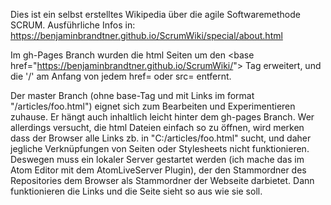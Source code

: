Dies ist ein selbst erstelltes Wikipedia über die agile Softwaremethode SCRUM. Ausführliche Infos in: https://benjaminbrandtner.github.io/ScrumWiki/special/about.html

Im gh-Pages Branch wurden die html Seiten um den &lt;base href="https://benjaminbrandtner.github.io/ScrumWiki/"&gt; Tag erweitert, und die '/' am Anfang von jedem href= oder src= entfernt.

Der master Branch (ohne base-Tag und mit Links im format "/articles/foo.html") eignet sich zum Bearbeiten und Experimentieren zuhause. Er hängt auch inhaltlich leicht hinter dem gh-pages Branch.
Wer allerdings versucht, die html Dateien einfach so zu öffnen, wird merken dass der Browser alle Links zb. in "C:/articles/foo.html" sucht, und daher jegliche Verknüpfungen von Seiten oder Stylesheets nicht funktionieren.  
Deswegen muss ein lokaler Server gestartet werden (ich mache das im Atom Editor mit dem AtomLiveServer Plugin), der den Stammordner des Repositories dem Browser als Stammordner der Webseite darbietet. Dann funktionieren die Links und die Seite sieht so aus wie sie soll.
